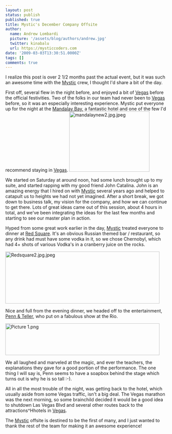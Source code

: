 ```yaml
---
layout: post
status: publish
published: true
title: Mystic's December Company Offsite
author:
  name: Andrew Lombardi
  picture: '/assets/blog/authors/andrew.jpg'
  twitter: kinabalu
  url: https://mysticcoders.com
date: '2009-03-03T13:30:51.0000Z'
tags: []
comments: true
---
```

I realize this post is over 2 1/2 months past the actual event, but it was such an awesome time with the <a href="http://mysticcoders.com/" title="mystic coders - to our success!">Mystic</a> crew, I thought I'd share a bit of the day.


First off, several flew in the night before, and enjoyed a bit of <a href="http://vegas.com" title="Vegas baby" target="_blank">Vegas</a> before the official festivities. Two of the folks in our team had never been to <a href="http://vegas.com" title="Vegas baby" target="_blank">Vegas</a> before, so it was an especially interesting experience. Mystic put everyone up for the night at the <a href="http://www.mandalaybay.com/" title="Mandalay Bay" target="_blank">Mandalay Bay</a>, a fantastic hotel and one of the few I'd recommend staying in <a href="http://vegas.com" title="Vegas baby" target="_blank">Vegas</a>.
<img src="https://www.mysticcoders.com/wp-content/uploads/2009/03/mandalaynew2.jpg" width="250" height="188" alt="mandalaynew2.jpg.jpeg" />

We started on Saturday at around noon, had some lunch brought up to my suite, and started rapping with my good friend John Catalina. John is an amazing energy that I hired on with <a href="http://mysticcoders.com/" title="mystic coders - to our success!">Mystic</a> several years ago and helped to catapult us to heights we had not yet imagined. After a short break, we got down to business talk, my vision for the company, and how we can continue to get there. Lots of great ideas came out of this session, about 4 hours in total, and we've been integrating the ideas for the last few months and starting to see our master plan in action.


Hyped from some great work earlier in the day, <a href="http://mysticcoders.com/" title="mystic coders - to our success!">Mystic</a> treated everyone to dinner at <a href="http://www.mandalaybay.com/dining/redsquare.aspx" title="Red Square - Las Vegas" target="_blank">Red Square</a>. It's an obvious Russian themed bar / restaurant, so any drink had must have some vodka in it, so we chose Chernobyl, which had 4+ shots of various Vodka's in a cranberry juice on the rocks.



<img src="https://www.mysticcoders.com/wp-content/uploads/2009/03/redsquare2.jpg" width="480" height="162" alt="Redsquare2.jpg.jpeg" />


Nice and full from the evening dinner, we headed off to the entertainment, <a href="http://www.pennandteller.com/" title="Penn &amp; Teller" target="_blank">Penn &amp; Teller</a>, who put on a fabulous show at the Rio.



<img src="https://www.mysticcoders.com/wp-content/uploads/2009/03/picture-1.png" width="480" height="99" alt="Picture 1.png" />


We all laughed and marveled at the magic, and ever the teachers, the explanations they gave for a good portion of the performance. The one thing I will say is, Penn seems to have a soapbox behind the stage which turns out is why he is so tall :-).


All in all the most trouble of the night, was getting back to the hotel, which usually aside from some Vegas traffic, isn't a big deal. The Vegas marathon was the next morning, so some brainchild decided it would be a good idea to shutdown Las Vegas Blvd and several other routes back to the attractions^Hhotels in <a href="http://vegas.com" title="Vegas baby" target="_blank">Vegas</a>.


The <a href="http://mysticcoders.com/" title="mystic coders - to our success!">Mystic</a> offsite is destined to be the first of many, and I just wanted to thank the rest of the team for making it an awesome experience!


